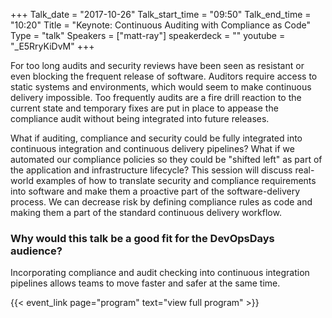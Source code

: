 +++
Talk_date = "2017-10-26"
Talk_start_time = "09:50"
Talk_end_time = "10:20"
Title = "Keynote: Continuous Auditing with Compliance as Code"
Type = "talk"
Speakers = ["matt-ray"]
speakerdeck = ""
youtube = "_E5RryKiDvM"
+++

For too long audits and security reviews have been seen as resistant or even blocking the frequent release of software. Auditors require access to static systems and environments, which would seem to make continuous delivery impossible. Too frequently audits are a fire drill reaction to the current state and temporary fixes are put in place to appease the compliance audit without being integrated into future releases.

What if auditing, compliance and security could be fully integrated into continuous integration and continuous delivery pipelines? What if we automated our compliance policies so they could be "shifted left" as part of the application and infrastructure lifecycle? This session will discuss real-world examples of how to translate security and compliance requirements into software and make them a proactive part of the software-delivery process. We can decrease risk by defining compliance rules as code and making them a part of the standard continuous delivery workflow.

### Why would this talk be a good fit for the DevOpsDays audience?

Incorporating compliance and audit checking into continuous integration pipelines allows teams to move faster and safer at the same time.

{{< event_link page="program" text="view full program" >}}
